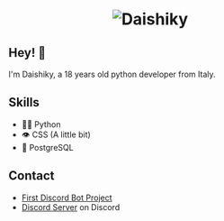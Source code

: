 <h1 align="center">
  <img src="https://raw.githubusercontent.com/Daishiky/music-discord/main/laptop-2.svg" alt="Daishiky" />
</h1>

## Hey! 👋
I'm Daishiky, a 18 years old python developer from Italy.

## Skills
- 👨‍💻 Python
- 👁️ CSS (A little bit)
- 💽 PostgreSQL

## Contact
- [First Discord Bot Project](http://ami.6te.net/#)
- [Discord Server](https://discord.gg/ZcErEwmVYu) on Discord
